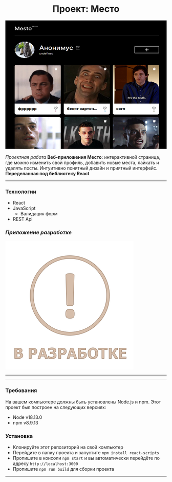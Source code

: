 <center>

# Проект: Место

</center>

<p align="center">
  <img width="600" height="400" src="./src/images/PrewievMd.png">
</p>

*Проектная работа*  **Веб-приложения Место**: интерактивной страница, где можно изменить свой профиль, добавить новые места, лайкать и удалять посты. Интуитивно понятный дизайн и приятный интерфейс. **Переделанная под библиотеку React**

***
### **Технологии**
* React
* JavaScript
  * Валидация форм
* REST Api

### *Приложение разработке*

<img width="400" height="400" src="./src/images/PrewievDevelop.png">

***

<!-- * [Ссылка на GitHub Pages](https://ri-yarm.github.io/mesto/) -->
***
### **Требования**

На вашем компьютере должны быть установлены Node.js и npm. Этот проект был построен на следующих версиях:

* Node v18.13.0
* npm v8.9.13

### **Установка**

* Клонируйте этот репозиторий на свой компьютер
* Перейдите в папку проекта и запустите `npm install react-scripts`
* Пропишите в консоли `npm start` и вы автоматически перейдёте по адресу `http://localhost:3000`
* Пропишите `npm run build` для сборки проекта
***